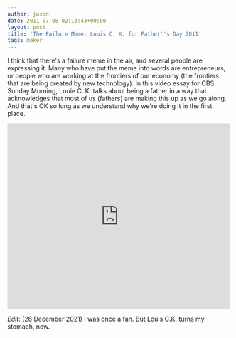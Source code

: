 ```yaml
---
author: jason
date: 2011-07-08 02:13:43+00:00
layout: post
title: 'The Failure Meme: Louis C. K. for Father''s Day 2011'
tags: maker
---
```


I think that there's a failure meme in the air, and several people are expressing it. Many who have put the meme into words are entrepreneurs, or people who are working at the frontiers of our economy (the frontiers that are being created by new technology). In this video essay for CBS Sunday Morning, Louie C. K. talks about being a father in a way that acknowledges that most of us (fathers) are making this up as we go along. And that's OK so long as we understand why we're doing it in the first place. <p /> <iframe src="http://www.youtube.com/embed/KJI8wLao1yY?wmode=transparent" allowfullscreen frameborder="0" height="417" width="500"></iframe>

_Edit_:  (26 December 2021) I was once a fan.  But Louis C.K. turns my stomach, now.